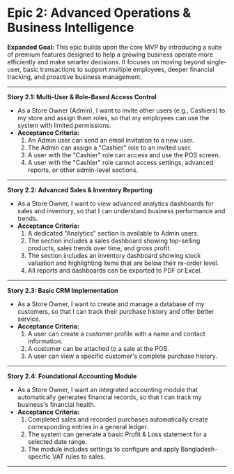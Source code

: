 # Epic 2: Advanced Operations & Business Intelligence

**Expanded Goal:** This epic builds upon the core MVP by introducing a suite of premium features designed to help a growing business operate more efficiently and make smarter decisions. It focuses on moving beyond single-user, basic transactions to support multiple employees, deeper financial tracking, and proactive business management.

---
**Story 2.1: Multi-User & Role-Based Access Control**
*   As a Store Owner (Admin), I want to invite other users (e.g., Cashiers) to my store and assign them roles, so that my employees can use the system with limited permissions.
*   **Acceptance Criteria:**
    1.  An Admin user can send an email invitation to a new user.
    2.  The Admin can assign a "Cashier" role to an invited user.
    3.  A user with the "Cashier" role can access and use the POS screen.
    4.  A user with the "Cashier" role cannot access settings, advanced reports, or other admin-level sections.

---
**Story 2.2: Advanced Sales & Inventory Reporting**
*   As a Store Owner, I want to view advanced analytics dashboards for sales and inventory, so that I can understand business performance and trends.
*   **Acceptance Criteria:**
    1.  A dedicated "Analytics" section is available to Admin users.
    2.  The section includes a sales dashboard showing top-selling products, sales trends over time, and gross profit.
    3.  The section includes an inventory dashboard showing stock valuation and highlighting items that are below their re-order level.
    4.  All reports and dashboards can be exported to PDF or Excel.

---
**Story 2.3: Basic CRM Implementation**
*   As a Store Owner, I want to create and manage a database of my customers, so that I can track their purchase history and offer better service.
*   **Acceptance Criteria:**
    1.  A user can create a customer profile with a name and contact information.
    2.  A customer can be attached to a sale at the POS.
    3.  A user can view a specific customer's complete purchase history.

---
**Story 2.4: Foundational Accounting Module**
*   As a Store Owner, I want an integrated accounting module that automatically generates financial records, so that I can track my business's financial health.
*   **Acceptance Criteria:**
    1.  Completed sales and recorded purchases automatically create corresponding entries in a general ledger.
    2.  The system can generate a basic Profit & Loss statement for a selected date range.
    3.  The module includes settings to configure and apply Bangladesh-specific VAT rules to sales.

---
